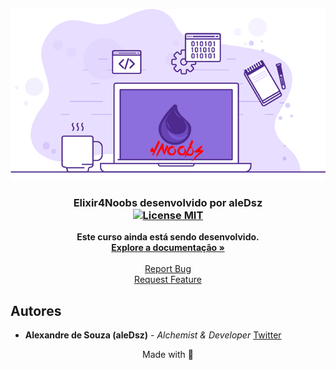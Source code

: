 <p align="center">
  <a href="https://github.com/aleDsz/elixir4noobs">
    <img src="./assets/elixir.png?version=1.0.0" alt="Logo">
  </a>
</p>

<h3 align="center">
  Elixir4Noobs desenvolvido por <strong>aleDsz</strong>
  <br />
  <a href="https://opensource.org/licenses/MIT">
    <img src="https://img.shields.io/badge/License-MIT-blue.svg" alt="License MIT">
  </a>
</h3>

<p align="center">
  <strong>Este curso ainda está sendo desenvolvido.</strong>
  <br />
  <a href="#"><strong>Explore a documentação »</strong></a>
  <br />
  <br />
  <a href="https://github.com/aleDsz/elixir4noobs">Report Bug</a>
  <br />
  <a href="https://github.com/aleDsz/elixir4noobs">Request Feature</a>
</p>

## Autores

- **Alexandre de Souza (aleDsz)** - _Alchemist & Developer_ [Twitter](https://twitter.com/aleDsz)

<p align="center">
  Made with 💜
</p>
